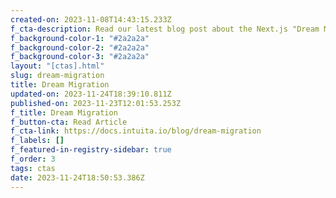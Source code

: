 ```yaml
---
created-on: 2023-11-08T14:43:15.233Z
f_cta-description: Read our latest blog post about the Next.js "Dream Migration."
f_background-color-1: "#2a2a2a"
f_background-color-2: "#2a2a2a"
f_background-color-3: "#2a2a2a"
layout: "[ctas].html"
slug: dream-migration
title: Dream Migration
updated-on: 2023-11-24T18:39:10.811Z
published-on: 2023-11-23T12:01:53.253Z
f_title: Dream Migration
f_button-cta: Read Article
f_cta-link: https://docs.intuita.io/blog/dream-migration
f_labels: []
f_featured-in-registry-sidebar: true
f_order: 3
tags: ctas
date: 2023-11-24T18:50:53.386Z
---
```

